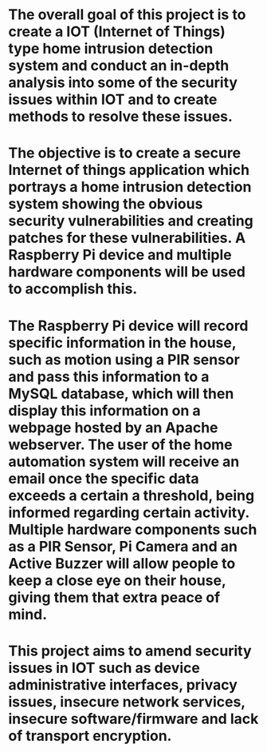 # The overall goal of this project is to create a IOT (Internet of Things) type home intrusion detection system and conduct an in-depth analysis into some of the security issues within IOT and to create methods to resolve these issues.  
# The objective is to create a secure Internet of things application which portrays a home intrusion detection system showing the obvious security vulnerabilities and creating patches for these vulnerabilities. A Raspberry Pi device and multiple hardware components will be used to accomplish this. 
# The Raspberry Pi device will record specific information in the house, such as motion using a PIR sensor and pass this information to a MySQL database, which will then display this information on a webpage hosted by an Apache webserver. The user of the home automation system will receive an email once the specific data exceeds a certain a threshold, being informed regarding certain activity. Multiple hardware components such as a PIR Sensor, Pi Camera and an Active Buzzer will allow people to keep a close eye on their house, giving them that extra peace of mind.  
# This project aims to amend security issues in IOT such as device administrative interfaces, privacy issues, insecure network services, insecure software/firmware and lack of transport encryption. 
 